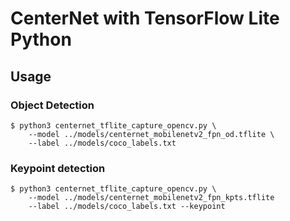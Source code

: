 # CenterNet with TensorFlow Lite Python

## Usage
### Object Detection
```
$ python3 centernet_tflite_capture_opencv.py \
    --model ../models/centernet_mobilenetv2_fpn_od.tflite \
    --label ../models/coco_labels.txt
```
### Keypoint detection
```
$ python3 centernet_tflite_capture_opencv.py \
    --model ../models/centernet_mobilenetv2_fpn_kpts.tflite
    --label ../models/coco_labels.txt --keypoint
```
